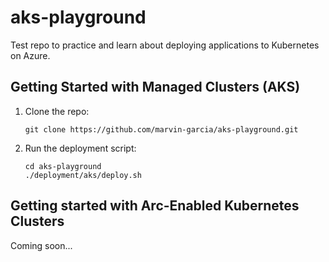 # aks-playground
Test repo to practice and learn about deploying applications to Kubernetes on Azure.

## Getting Started with Managed Clusters (AKS)

1. Clone the repo:

    ```
    git clone https://github.com/marvin-garcia/aks-playground.git
    ```
2. Run the deployment script:
    ```
    cd aks-playground
    ./deployment/aks/deploy.sh
    ```

## Getting started with Arc-Enabled Kubernetes Clusters

Coming soon...